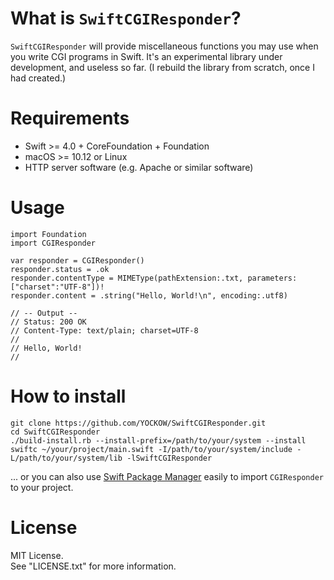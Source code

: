 # What is `SwiftCGIResponder`?
`SwiftCGIResponder` will provide miscellaneous functions you may use when you write CGI programs in Swift.
It's an experimental library under development, and useless so far. (I rebuild the library from scratch, once I had created.)

# Requirements
* Swift >= 4.0 + CoreFoundation + Foundation
* macOS >= 10.12 or Linux
* HTTP server software (e.g. Apache or similar software)

# Usage

```
import Foundation
import CGIResponder

var responder = CGIResponder()
responder.status = .ok
responder.contentType = MIMEType(pathExtension:.txt, parameters:["charset":"UTF-8"])!
responder.content = .string("Hello, World!\n", encoding:.utf8)

// -- Output --
// Status: 200 OK
// Content-Type: text/plain; charset=UTF-8
//
// Hello, World!
//
```

# How to install

```
git clone https://github.com/YOCKOW/SwiftCGIResponder.git
cd SwiftCGIResponder
./build-install.rb --install-prefix=/path/to/your/system --install
swiftc ~/your/project/main.swift -I/path/to/your/system/include -L/path/to/your/system/lib -lSwiftCGIResponder
```

... or you can also use [Swift Package Manager](https://github.com/apple/swift-package-manager) easily to import `CGIResponder` to your project.

# License
MIT License.  
See "LICENSE.txt" for more information.
